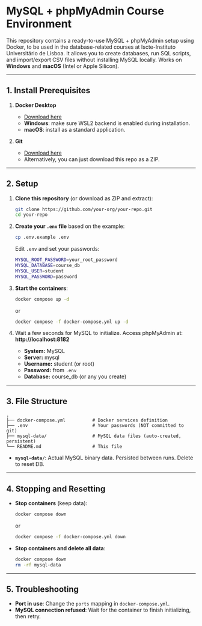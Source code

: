 # MySQL + phpMyAdmin Course Environment

This repository contains a ready-to-use MySQL + phpMyAdmin setup using Docker, to be used in the database-related courses at Iscte-Instituto Universitário de Lisboa.
It allows you to create databases, run SQL scripts, and import/export CSV files without installing MySQL locally.
Works on **Windows** and **macOS** (Intel or Apple Silicon).

---

## 1. Install Prerequisites

1. **Docker Desktop**
   - [Download here](https://www.docker.com/products/docker-desktop/)
   - **Windows**: make sure WSL2 backend is enabled during installation.
   - **macOS**: install as a standard application.

2. **Git**  
   - [Download here](https://git-scm.com/downloads)  
   - Alternatively, you can just download this repo as a ZIP.

---

## 2. Setup

1. **Clone this repository** (or download as ZIP and extract):  
   ```bash
   git clone https://github.com/your-org/your-repo.git
   cd your-repo
   ```

2. **Create your `.env` file** based on the example:  
   ```bash
   cp .env.example .env
   ```
   Edit `.env` and set your passwords:
   ```bash
   MYSQL_ROOT_PASSWORD=your_root_password
   MYSQL_DATABASE=course_db
   MYSQL_USER=student
   MYSQL_PASSWORD=password
   ```

3. **Start the containers**:  
   ```bash
   docker compose up -d
   ```
   or 
   ```bash
   docker compose -f docker-compose.yml up -d
   ```
   

4. Wait a few seconds for MySQL to initialize.
   Access phpMyAdmin at:  
   **http://localhost:8182**  
   - **System:** MySQL  
   - **Server:** mysql  
   - **Username:** student (or root)  
   - **Password:** from `.env`  
   - **Database:** course_db (or any you create)

---

## 3. File Structure

```
.
├── docker-compose.yml          # Docker services definition
├── .env                        # Your passwords (NOT committed to git)
├── mysql-data/                 # MySQL data files (auto-created, persistent)
└── README.md                   # This file
```

- **`mysql-data/`**: Actual MySQL binary data. Persisted between runs. Delete to reset DB.

---

## 4. Stopping and Resetting

- **Stop containers** (keep data):  
  ```bash
  docker compose down
  ```
  or 
   ```bash
   docker compose -f docker-compose.yml down
   ```

- **Stop containers and delete all data**:  
  ```bash
  docker compose down
  rm -rf mysql-data
  ```

---

## 5. Troubleshooting

- **Port in use**: Change the `ports` mapping in `docker-compose.yml`.
- **MySQL connection refused**: Wait for the container to finish initializing, then retry.

